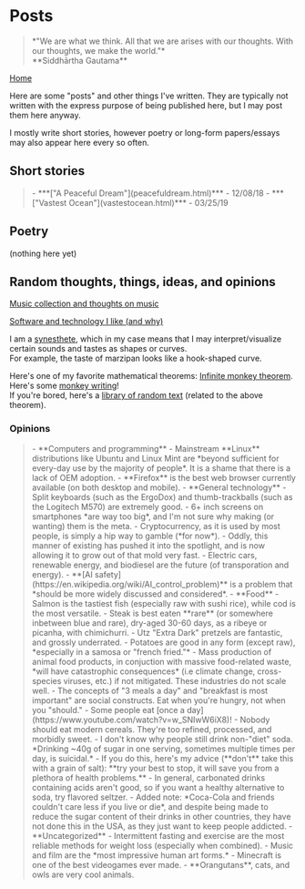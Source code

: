 <title>Posts</title>
<meta http-equiv="Content-Type" content="text/html; charset=UTF-8"/>
<meta name="viewport" content="width=device-width, initial-scale=1"/>
<link href="https://fonts.googleapis.com/css?family=IBM+Plex+Mono|Open+Sans" rel="stylesheet"/>
<link href="../stylesheet.css" rel="stylesheet"/>
<link rel="shortcut icon" type="image/png" href="/images/favicon.png"/>

# Posts

<blockquote class="quote">
    *"We are what we think. All that we are arises with our thoughts. With our thoughts, we make the world."* <br> **Siddhārtha Gautama**
</blockquote>

[Home](../)

Here are some "posts" and other things I've written. They are typically not written with the express
purpose of being published here, but I may post them here anyway.

I mostly write short stories, however poetry or long-form papers/essays may also appear here every so often.

## Short stories

<blockquote>
 - ***["A Peaceful Dream"](peacefuldream.html)*** - 12/08/18
 - ***["Vastest Ocean"](vastestocean.html)*** - 03/25/19
</blockquote>

## Poetry

(nothing here yet)

## Random thoughts, things, ideas, and opinions

[Music collection and thoughts on music](./music)

[Software and technology I like (and why)](./tech)

I am a [synesthete](https://en.wikipedia.org/wiki/Synesthesia), which in my case means that I may interpret/visualize certain sounds and tastes as shapes or curves.\
For example, the taste of marzipan looks like a hook-shaped curve.

Here's one of my favorite mathematical theorems: [Infinite monkey theorem](https://en.wikipedia.org/wiki/Infinite_monkey_theorem). Here's some [monkey writing](../docs/NOTES_EN.pdf)!\
If you're bored, here's a [library of random text](https://libraryofbabel.info/) (related to the above theorem).

### Opinions
<blockquote>
- **Computers and programming**
	- Mainstream **Linux** distributions like Ubuntu and Linux Mint are *beyond sufficient for every-day use by the majority of people*. It is a shame that there is a lack of OEM adoption.
	- **Firefox** is the best web browser currently available (on both desktop and mobile).
- **General technology**
	- Split keyboards (such as the ErgoDox) and thumb-trackballs (such as the Logitech M570) are extremely good.
	- 6+ inch screens on smartphones *are way too big*, and I'm not sure why making (or wanting) them is the meta.
	- Cryptocurrency, as it is used by most people, is simply a hip way to gamble (*for now*).
		- Oddly, this manner of existing has pushed it into the spotlight, and is now allowing it to grow out of that mold very fast.
	- Electric cars, renewable energy, and biodiesel are the future (of transporation and energy).
	- **[AI safety](https://en.wikipedia.org/wiki/AI_control_problem)** is a problem that *should be more widely discussed and considered*.
- **Food**
    - Salmon is the tastiest fish (especially raw with sushi rice), while cod is the most versatile.
	- Steak is best eaten **rare** (or somewhere inbetween blue and rare), dry-aged 30-60 days, as a ribeye or picanha, with chimichurri.
    - Utz "Extra Dark" pretzels are fantastic, and grossly underrated.
	- Potatoes are good in any form (except raw), *especially in a samosa or "french fried."*
	- Mass production of animal food products, in conjuction with massive food-related waste, *will have catastrophic consequences* (i.e climate change, cross-species viruses, etc.) if not mitigated. These industries do not scale well.
	- The concepts of "3 meals a day" and "breakfast is most important" are social constructs. Eat when you're hungry, not when you "should."
		- Some people eat [once a day](https://www.youtube.com/watch?v=w_SNIwW6iX8)!
	- Nobody should eat modern cereals. They're too refined, processed, and morbidly sweet.
	- I don't know why people still drink non-"diet" soda. *Drinking ~40g of sugar in one serving, sometimes multiple times per day, is suicidal.*
		- If you do this, here's my advice (**don't** take this with a grain of salt): **try your best to stop, it will save you from a plethora of health problems.**
		- In general, carbonated drinks containing acids aren't good, so if you want a healthy alternative to soda, try flavored seltzer.
		- Added note: *Coca-Cola and friends couldn't care less if you live or die*, and despite being made to reduce the sugar content of their drinks in other countries, they have not done this in the USA, as they just want to keep people addicted.
- **Uncategorized**
    - Intermittent fasting and exercise are the most reliable methods for weight loss (especially when combined).
	- Music and film are the *most impressive human art forms.*
	- Minecraft is one of the best videogames ever made.
	- **Orangutans**, cats, and owls are very cool animals.
</blockquote>
